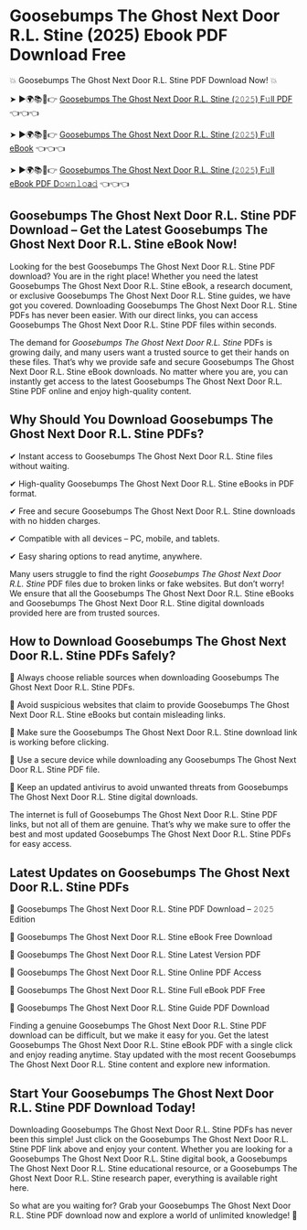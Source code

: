 # Goosebumps The Ghost Next Door R.L. Stine (2025) Ebook PDF Download Free

💥 Goosebumps The Ghost Next Door R.L. Stine PDF Download Now! 💥

➤ ►🌍📚📱👉 [Goosebumps The Ghost Next Door R.L. Stine (𝟸𝟶𝟸𝟻) F𝚞ll PDF](https://getpdf.xyz/goosebumps-the-ghost-next-door-r.l.-stine) 👈👈👈


➤ ►🌍📚📱👉 [Goosebumps The Ghost Next Door R.L. Stine (𝟸𝟶𝟸𝟻) F𝚞ll eBook](https://getpdf.xyz/goosebumps-the-ghost-next-door-r.l.-stine) 👈👈👈


➤ ►🌍📚📱👉 [Goosebumps The Ghost Next Door R.L. Stine (𝟸𝟶𝟸𝟻) F𝚞ll eBook PDF D𝚘𝚠𝚗𝚕𝚘a𝚍](https://getpdf.xyz/goosebumps-the-ghost-next-door-r.l.-stine) 👈👈👈


## Goosebumps The Ghost Next Door R.L. Stine PDF Download – Get the Latest Goosebumps The Ghost Next Door R.L. Stine eBook Now!

Looking for the best Goosebumps The Ghost Next Door R.L. Stine PDF download? You are in the right place! Whether you need the latest Goosebumps The Ghost Next Door R.L. Stine eBook, a research document, or exclusive Goosebumps The Ghost Next Door R.L. Stine guides, we have got you covered. Downloading Goosebumps The Ghost Next Door R.L. Stine PDFs has never been easier. With our direct links, you can access Goosebumps The Ghost Next Door R.L. Stine PDF files within seconds.

The demand for *Goosebumps The Ghost Next Door R.L. Stine* PDFs is growing daily, and many users want a trusted source to get their hands on these files. That’s why we provide safe and secure Goosebumps The Ghost Next Door R.L. Stine eBook downloads. No matter where you are, you can instantly get access to the latest Goosebumps The Ghost Next Door R.L. Stine PDF online and enjoy high-quality content.

## Why Should You Download Goosebumps The Ghost Next Door R.L. Stine PDFs?

✔ Instant access to Goosebumps The Ghost Next Door R.L. Stine files without waiting.

✔ High-quality Goosebumps The Ghost Next Door R.L. Stine eBooks in PDF format.

✔ Free and secure Goosebumps The Ghost Next Door R.L. Stine downloads with no hidden charges.

✔ Compatible with all devices – PC, mobile, and tablets.

✔ Easy sharing options to read anytime, anywhere.

Many users struggle to find the right *Goosebumps The Ghost Next Door R.L. Stine* PDF files due to broken links or fake websites. But don’t worry! We ensure that all the Goosebumps The Ghost Next Door R.L. Stine eBooks and Goosebumps The Ghost Next Door R.L. Stine digital downloads provided here are from trusted sources.

## How to Download Goosebumps The Ghost Next Door R.L. Stine PDFs Safely?

📌 Always choose reliable sources when downloading Goosebumps The Ghost Next Door R.L. Stine PDFs.

📌 Avoid suspicious websites that claim to provide Goosebumps The Ghost Next Door R.L. Stine eBooks but contain misleading links.

📌 Make sure the Goosebumps The Ghost Next Door R.L. Stine download link is working before clicking.

📌 Use a secure device while downloading any Goosebumps The Ghost Next Door R.L. Stine PDF file.

📌 Keep an updated antivirus to avoid unwanted threats from Goosebumps The Ghost Next Door R.L. Stine digital downloads.

The internet is full of Goosebumps The Ghost Next Door R.L. Stine PDF links, but not all of them are genuine. That’s why we make sure to offer the best and most updated Goosebumps The Ghost Next Door R.L. Stine PDFs for easy access.

## Latest Updates on Goosebumps The Ghost Next Door R.L. Stine PDFs

🔹 Goosebumps The Ghost Next Door R.L. Stine PDF Download – 𝟸𝟶𝟸𝟻 Edition

🔹 Goosebumps The Ghost Next Door R.L. Stine eBook Free Download

🔹 Goosebumps The Ghost Next Door R.L. Stine Latest Version PDF

🔹 Goosebumps The Ghost Next Door R.L. Stine Online PDF Access

🔹 Goosebumps The Ghost Next Door R.L. Stine Full eBook PDF Free

🔹 Goosebumps The Ghost Next Door R.L. Stine Guide PDF Download

Finding a genuine Goosebumps The Ghost Next Door R.L. Stine PDF download can be difficult, but we make it easy for you. Get the latest Goosebumps The Ghost Next Door R.L. Stine eBook PDF with a single click and enjoy reading anytime. Stay updated with the most recent Goosebumps The Ghost Next Door R.L. Stine content and explore new information.

## Start Your Goosebumps The Ghost Next Door R.L. Stine PDF Download Today!

Downloading Goosebumps The Ghost Next Door R.L. Stine PDFs has never been this simple! Just click on the Goosebumps The Ghost Next Door R.L. Stine PDF link above and enjoy your content. Whether you are looking for a Goosebumps The Ghost Next Door R.L. Stine digital book, a Goosebumps The Ghost Next Door R.L. Stine educational resource, or a Goosebumps The Ghost Next Door R.L. Stine research paper, everything is available right here.

So what are you waiting for? Grab your Goosebumps The Ghost Next Door R.L. Stine PDF download now and explore a world of unlimited knowledge! 🚀